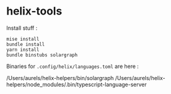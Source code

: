 # helix-tools

Install stuff :

    mise install
    bundle install
    yarn install
    bundle binstubs solargraph

Binaries for `.config/helix/languages.toml` are here :

/Users/aurels/helix-helpers/bin/solargraph
/Users/aurels/helix-helpers/node_modules/.bin/typescript-language-server
